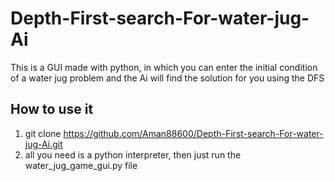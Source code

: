 # Depth-First-search-For-water-jug-Ai
This is a GUI made with python, in which you can enter the initial condition of a water jug problem and the Ai will find the solution for you using the DFS

## How to use it
1. git clone https://github.com/Aman88600/Depth-First-search-For-water-jug-Ai.git
2. all you need is a python interpreter, then just run the water_jug_game_gui.py file
